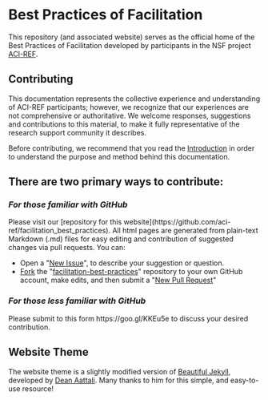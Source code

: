 # Best Practices of Facilitation

This repository (and associated website) serves as the official home of the 
Best Practices of Facilitation developed by participants in the NSF project 
[ACI-REF](http://www.aciref.org).  

## Contributing

This documentation represents the collective experience and understanding 
of ACI-REF participants; however, we recognize that our experiences are 
not comprehensive or authoritative. We welcome responses, suggestions and 
contributions to this material, to make it fully representative of the 
research support community it describes.  

Before contributing, we recommend that 
you read the [Introduction](http://aci-ref.github.io/facilitation_best_practices/introduction) in 
order to understand the purpose and method behind this documentation.  

<h2>There are two primary ways to contribute:</h2> 

<h3><i>For those familiar with GitHub</i></h3>
Please visit our 
[repository for this website](https://github.com/aci-ref/facilitation_best_practices). 
All html pages are generated from plain-text Markdown (.md) files for easy editing and 
contribution of suggested changes via pull requests. You can:

* Open a "[New Issue](https://help.github.com/articles/creating-an-issue/)", to describe your suggestion or question. 
* [Fork](https://help.github.com/articles/fork-a-repo/) the "[facilitation-best-practices](https://github.com/aci-ref/facilitation_best_practices)" repository to your own GitHub account, make edits, and then submit a "[New Pull Request](https://github.com/aci-ref/facilitation_best_practices/pulls)"

<h3><i>For those less familiar with GitHub</i></h3>
Please submit to this form https://goo.gl/KKEu5e to discuss your 
desired contribution. 

## Website Theme

The website theme is a slightly modified version 
of [Beautiful Jekyll](https://github.com/daattali/beautiful-jekyll), 
developed by [Dean Aattali](http://deanattali.com/).  Many thanks to him 
for this simple, and easy-to-use resource!  
